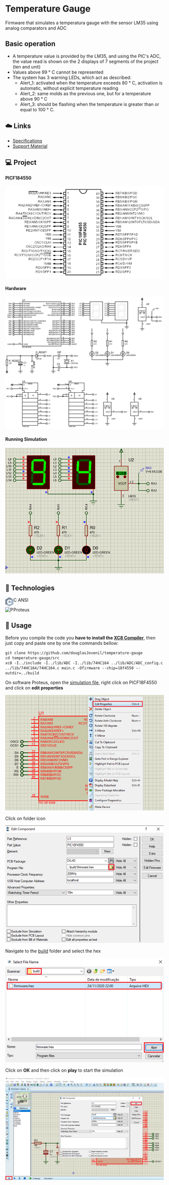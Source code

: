 # Temperature Gauge

Firmware that simulates a temperatura gauge with the sensor LM35 using analog comparators and ADC

## Basic operation

- A temperature value is provided by the LM35, and using the PIC's ADC, the value read is shown on the 2 displays of 7 segments of the project (ten and unit)
- Values ​​above 99 ° C cannot be represented
- The system has 3 warning LEDs, which act as described:
  - Alert_1: activated when the temperature exceeds 80 ° C, activation is automatic, without explicit temperature reading
  - Alert_2: same molds as the previous one, but for a temperature above 90 ° C
  - Alert_3: should be flashing when the temperature is greater than or equal to 100 ° C.

## ☁️ Links

- [Specifications](docs/pdf/specifications.pdf)
- [Support Material](docs/pdf/support_material.pdf)

## 💻 Project

#### PICF184550

![PICF184550](docs/images/00_pic18f4550.gif)

#### Hardware

![PICF184550](docs/images/02_hardware.png)

#### Running Simulation

![Running Simulation](docs/images/03_running_simulation.png)

## 🚀 Technologies

<img align="left" alt="C++" width="26px" src="docs/images/01_C.png" /> C ANSI

<img align="left" alt="Proteus" width="26px" height="22px" src="https://www.labcenter.com/images/logo.png" /> Proteus

## 🏃 Usage

Before you compile the code you **have to install the [XC8 Compiler](http://www.microchip.com/mplabxc8windows)**, then just copy and paste one by one the commands bellow:

```
git clone https://github.com/douglasJovenil/temperature-gauge
cd temperature-gauge/src
xc8 -I../include -I../lib/ADC -I../lib/74HC164 ../lib/ADC/ADC_config.c ../lib/74HC164/74HC164.c main.c -Ofirmware --chip=18f4550 --outdir=../build
```

On software Proteus, open the [simulation file](hardware/hardware.pdsprj), right click on PICF18F4550 and click on **edit properties**

![Open Properties](docs/images/06_open_properties.png)

Click on folder icon

![Find Firmware](docs/images/07_find_firmware.png)

Navigate to the [build](build) folder and select the hex

![Select Firmware](docs/images/08_select_firmware.png)

Click on **OK** and then click on **play** to start the simulation

![OK and Run](docs/images/09_ok_and_run.png)
